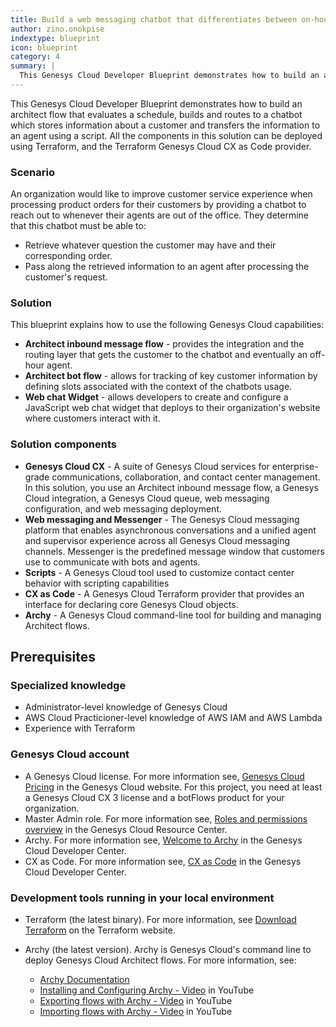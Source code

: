 ```yaml
---
title: Build a web messaging chatbot that differentiates between on-hour and off-hour chats
author: zino.onokpise
indextype: blueprint
icon: blueprint
category: 4
summary: |
  This Genesys Cloud Developer Blueprint demonstrates how to build an architect flow that evaluates a schedule, builds and routes to a chatbot which stores information about a customer and transfers the information to an agent using a script. All the components in this solution can be deployed using Terraform, and the Terraform Genesys Cloud CX as Code provider.
---
```


This Genesys Cloud Developer Blueprint demonstrates how to build an architect flow that evaluates a schedule, builds and routes to a chatbot which stores information about a customer and transfers the information to an agent using a script. All the components in this solution can be deployed using Terraform, and the Terraform Genesys Cloud CX as Code provider.

### Scenario

An organization would like to improve customer service experience when processing product orders for their customers by providing a chatbot to reach out to whenever their agents are out of the office. They determine that this chatbot must be able to:

- Retrieve whatever question the customer may have and their corresponding order.
- Pass along the retrieved information to an agent after processing the customer's request.

### Solution

This blueprint explains how to use the following Genesys Cloud capabilities:

- **Architect inbound message flow** - provides the integration and the routing layer that gets the customer to the chatbot and eventually an off-hour agent.
- **Architect bot flow** - allows for tracking of key customer information by defining slots associated with the context of the chatbots usage.
- **Web chat Widget** - allows developers to create and configure a JavaScript web chat widget that deploys to their organization's website where customers interact with it.

### Solution components

- **Genesys Cloud CX** - A suite of Genesys Cloud services for enterprise-grade communications, collaboration, and contact center management. In this solution, you use an Architect inbound message flow, a Genesys Cloud integration, a Genesys Cloud queue, web messaging configuration, and web messaging deployment.
- **Web messaging and Messenger** - The Genesys Cloud messaging platform that enables asynchronous conversations and a unified agent and supervisor experience across all Genesys Cloud messaging channels. Messenger is the predefined message window that customers use to communicate with bots and agents.
- **Scripts** - A Genesys Cloud tool used to customize contact center behavior with scripting capabilities
- **CX as Code** - A Genesys Cloud Terraform provider that provides an interface for declaring core Genesys Cloud objects.
- **Archy** - A Genesys Cloud command-line tool for building and managing Architect flows.

## Prerequisites

### Specialized knowledge

- Administrator-level knowledge of Genesys Cloud
- AWS Cloud Practicioner-level knowledge of AWS IAM and AWS Lambda
- Experience with Terraform

### Genesys Cloud account

- A Genesys Cloud license. For more information see, [Genesys Cloud Pricing](https://www.genesys.com/pricing 'Goes to the Genesys Cloud pricing page') in the Genesys Cloud website. For this project, you need at least a Genesys Cloud CX 3 license and a botFlows product for your organization.
- Master Admin role. For more information see, [Roles and permissions overview](https://help.mypurecloud.com/?p=24360 'Goes to the Roles and permissions overview article') in the Genesys Cloud Resource Center.
- Archy. For more information see, [Welcome to Archy](https://developer.genesys.cloud/devapps/archy/ 'Goes to the Welcome to Archy page') in the Genesys Cloud Developer Center.
- CX as Code. For more information see, [CX as Code](https://developer.genesys.cloud/devapps/cx-as-code/ 'Goes to the CX as Code page') in the Genesys Cloud Developer Center.

### Development tools running in your local environment

- Terraform (the latest binary). For more information, see [Download Terraform](https://www.terraform.io/downloads.html 'Goes to the Download Terraform page') on the Terraform website.
- Archy (the latest version). Archy is Genesys Cloud's command line to deploy Genesys Cloud Architect flows. For more information, see:

  - [Archy Documentation](https://developer.genesys.cloud/devapps/archy/ 'Goes to the Welcome to Archy page')
  - [Installing and Configuring Archy - Video](https://www.youtube.com/watch?v=fOI_vq3PnM8 'Goes to the DevDrop 8a: Installing and configuring Archy video') in YouTube
  - [Exporting flows with Archy - Video](https://www.youtube.com/watch?v=QAmkM_agsrY 'Goes to the DevDrop 8b: Exporting flows with Archy video') in YouTube
  - [Importing flows with Archy - Video](https://www.youtube.com/watch?v=3NwGJ9X1O0s 'Goes to the DevDrop 8c: Importing an Architect flow using Archy video') in YouTube
